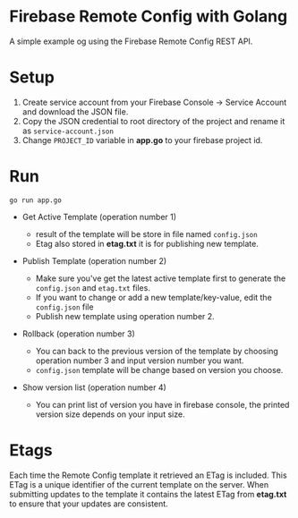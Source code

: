 # Firebase Remote Config with Golang
A simple example og using the Firebase Remote Config REST API.

# Setup
1. Create service account from your Firebase Console -> Service Account and download the JSON file.
2. Copy the JSON credential to root directory of the project and rename it as `service-account.json`
3. Change `PROJECT_ID` variable in **app.go** to your firebase project id.

# Run

`go run app.go` 

- Get Active Template (operation number 1)
  - result of the template will be store in file named `config.json`
  - Etag also stored in **etag.txt** it is for publishing new template.
  
- Publish Template (operation number 2)
  - Make sure you've get the latest active template first to generate the `config.json` and `etag.txt` files.
  - If you want to change or add a new template/key-value, edit the `config.json` file
  - Publish new template using operation number 2.
  
- Rollback (operation number 3)
  - You can back to the previous version of the template by choosing operation number 3 and input version number you want.
  - `config.json` template will be change based on version you choose.
  
- Show version list (operation number 4) 
  - You can print list of version you have in firebase console, the printed version size depends on your input size.
 
# Etags

Each time the Remote Config template it retrieved an ETag is included. This ETag is a unique identifier of the current template on the server. When submitting updates to the template it contains the latest ETag from **etag.txt** to ensure that your updates are consistent.
